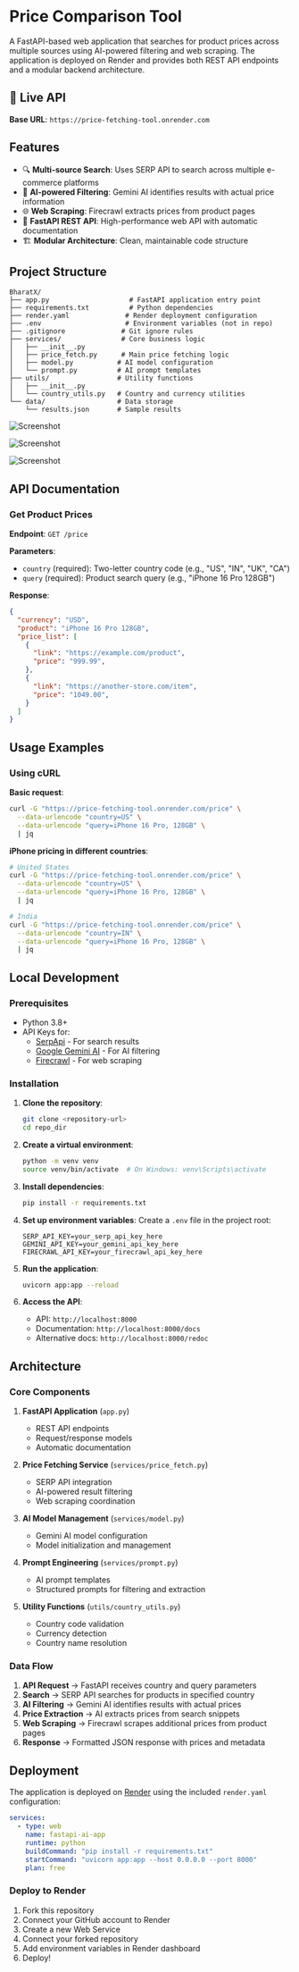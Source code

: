 # Price Comparison Tool

A FastAPI-based web application that searches for product prices across multiple sources using AI-powered filtering and web scraping. The application is deployed on Render and provides both REST API endpoints and a modular backend architecture.

## 🚀 Live API

**Base URL**: `https://price-fetching-tool.onrender.com`

## Features

- 🔍 **Multi-source Search**: Uses SERP API to search across multiple e-commerce platforms
- 🤖 **AI-powered Filtering**: Gemini AI identifies results with actual price information
- 🌐 **Web Scraping**: Firecrawl extracts prices from product pages
- 🚀 **FastAPI REST API**: High-performance web API with automatic documentation
- 🏗️ **Modular Architecture**: Clean, maintainable code structure

## Project Structure

```
BharatX/
├── app.py                    # FastAPI application entry point
├── requirements.txt          # Python dependencies
├── render.yaml              # Render deployment configuration
├── .env                     # Environment variables (not in repo)
├── .gitignore              # Git ignore rules
├── services/               # Core business logic
│   ├── __init__.py
│   ├── price_fetch.py      # Main price fetching logic
│   ├── model.py           # AI model configuration
│   └── prompt.py          # AI prompt templates
├── utils/                 # Utility functions
│   ├── __init__.py
│   └── country_utils.py   # Country and currency utilities
└── data/                  # Data storage
    └── results.json       # Sample results
```

![Screenshot](https://raw.githubusercontent.com/Sumit-nainani/Price-Fetching-Tool/main/images/result1.png)

![Screenshot](https://raw.githubusercontent.com/Sumit-nainani/Price-Fetching-Tool/main/images/result2.png)

![Screenshot](https://raw.githubusercontent.com/Sumit-nainani/Price-Fetching-Tool/main/images/result3.png)

## API Documentation

### Get Product Prices

**Endpoint**: `GET /price`

**Parameters**:
- `country` (required): Two-letter country code (e.g., "US", "IN", "UK", "CA")
- `query` (required): Product search query (e.g., "iPhone 16 Pro 128GB")

**Response**:
```json
{
  "currency": "USD",
  "product": "iPhone 16 Pro 128GB",
  "price_list": [
    {
      "link": "https://example.com/product",
      "price": "999.99",
    },
    {
      "link": "https://another-store.com/item",
      "price": "1049.00",
    }
  ]
}
```

## Usage Examples

### Using cURL

**Basic request**:
```bash
curl -G "https://price-fetching-tool.onrender.com/price" \
  --data-urlencode "country=US" \
  --data-urlencode "query=iPhone 16 Pro, 128GB" \
  | jq
```

**iPhone pricing in different countries**:
```bash
# United States
curl -G "https://price-fetching-tool.onrender.com/price" \
  --data-urlencode "country=US" \
  --data-urlencode "query=iPhone 16 Pro, 128GB" \
  | jq

# India
curl -G "https://price-fetching-tool.onrender.com/price" \
  --data-urlencode "country=IN" \
  --data-urlencode "query=iPhone 16 Pro, 128GB" \
  | jq
```

## Local Development

### Prerequisites
- Python 3.8+
- API Keys for:
  - [SerpApi](https://serpapi.com/) - For search results
  - [Google Gemini AI](https://aistudio.google.com/) - For AI filtering
  - [Firecrawl](https://firecrawl.dev/) - For web scraping

### Installation

1. **Clone the repository**:
   ```bash
   git clone <repository-url>
   cd repo_dir
   ```

2. **Create a virtual environment**:
   ```bash
   python -m venv venv
   source venv/bin/activate  # On Windows: venv\Scripts\activate
   ```

3. **Install dependencies**:
   ```bash
   pip install -r requirements.txt
   ```

4. **Set up environment variables**:
   Create a `.env` file in the project root:
   ```env
   SERP_API_KEY=your_serp_api_key_here
   GEMINI_API_KEY=your_gemini_api_key_here
   FIRECRAWL_API_KEY=your_firecrawl_api_key_here
   ```

5. **Run the application**:
   ```bash
   uvicorn app:app --reload
   ```

6. **Access the API**:
   - API: `http://localhost:8000`
   - Documentation: `http://localhost:8000/docs`
   - Alternative docs: `http://localhost:8000/redoc`

## Architecture

### Core Components

1. **FastAPI Application** (`app.py`)
   - REST API endpoints
   - Request/response models
   - Automatic documentation

2. **Price Fetching Service** (`services/price_fetch.py`)
   - SERP API integration
   - AI-powered result filtering
   - Web scraping coordination

3. **AI Model Management** (`services/model.py`)
   - Gemini AI model configuration
   - Model initialization and management

4. **Prompt Engineering** (`services/prompt.py`)
   - AI prompt templates
   - Structured prompts for filtering and extraction

5. **Utility Functions** (`utils/country_utils.py`)
   - Country code validation
   - Currency detection
   - Country name resolution

### Data Flow

1. **API Request** → FastAPI receives country and query parameters
2. **Search** → SERP API searches for products in specified country
3. **AI Filtering** → Gemini AI identifies results with actual prices
4. **Price Extraction** → AI extracts prices from search snippets
5. **Web Scraping** → Firecrawl scrapes additional prices from product pages
6. **Response** → Formatted JSON response with prices and metadata

## Deployment

The application is deployed on [Render](https://render.com/) using the included `render.yaml` configuration:

```yaml
services:
  - type: web
    name: fastapi-ai-app
    runtime: python
    buildCommand: "pip install -r requirements.txt"
    startCommand: "uvicorn app:app --host 0.0.0.0 --port 8000"
    plan: free
```

### Deploy to Render

1. Fork this repository
2. Connect your GitHub account to Render
3. Create a new Web Service
4. Connect your forked repository
5. Add environment variables in Render dashboard
6. Deploy!

